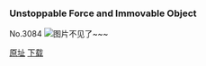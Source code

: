 ### Unstoppable Force and Immovable Object
No.3084
![图片不见了~~~](https://imgs.xkcd.com/comics/unstoppable_force_and_immovable_object.png)

[原址](https://xkcd.com//3084) [下载](https://imgs.xkcd.com/comics/unstoppable_force_and_immovable_object.png)

